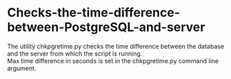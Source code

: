 # Checks-the-time-difference-between-PostgreSQL-and-server
The utility chkpgretime.py checks the time difference between the database and the server from which the script is running.<br/>
Max time difference in seconds is set in the chkpgretime.py command line argument.<br/>
